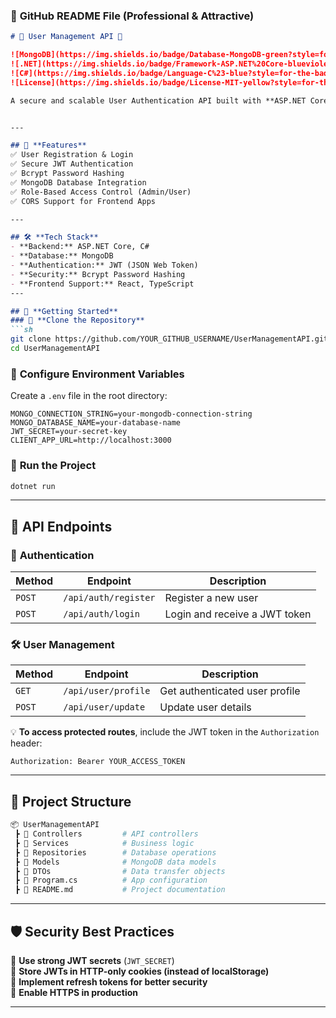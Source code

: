 ### 📌 **GitHub README File (Professional & Attractive)**
```md
# 🚀 User Management API 🔐

![MongoDB](https://img.shields.io/badge/Database-MongoDB-green?style=for-the-badge&logo=mongodb)
![.NET](https://img.shields.io/badge/Framework-ASP.NET%20Core-blueviolet?style=for-the-badge&logo=dotnet)
![C#](https://img.shields.io/badge/Language-C%23-blue?style=for-the-badge&logo=csharp)
![License](https://img.shields.io/badge/License-MIT-yellow?style=for-the-badge)

A secure and scalable User Authentication API built with **ASP.NET Core, MongoDB, and JWT Authentication.**


---

## 🌟 **Features**
✅ User Registration & Login  
✅ Secure JWT Authentication  
✅ Bcrypt Password Hashing  
✅ MongoDB Database Integration  
✅ Role-Based Access Control (Admin/User)  
✅ CORS Support for Frontend Apps  

---

## 🛠 **Tech Stack**
- **Backend:** ASP.NET Core, C#
- **Database:** MongoDB
- **Authentication:** JWT (JSON Web Token)
- **Security:** Bcrypt Password Hashing
- **Frontend Support:** React, TypeScript
---

## 🚀 **Getting Started**
### 🔹 **Clone the Repository**
```sh
git clone https://github.com/YOUR_GITHUB_USERNAME/UserManagementAPI.git
cd UserManagementAPI
```

### 🔹 **Configure Environment Variables**
Create a `.env` file in the root directory:
```env
MONGO_CONNECTION_STRING=your-mongodb-connection-string
MONGO_DATABASE_NAME=your-database-name
JWT_SECRET=your-secret-key
CLIENT_APP_URL=http://localhost:3000
```

### 🔹 **Run the Project**
```sh
dotnet run
```

---

## 📌 **API Endpoints**
### 🔐 **Authentication**
| Method | Endpoint | Description |
|--------|----------|-------------|
| `POST` | `/api/auth/register` | Register a new user |
| `POST` | `/api/auth/login` | Login and receive a JWT token |

### 🛠 **User Management**
| Method | Endpoint | Description |
|--------|----------|-------------|
| `GET`  | `/api/user/profile` | Get authenticated user profile |
| `POST` | `/api/user/update` | Update user details |

💡 **To access protected routes**, include the JWT token in the `Authorization` header:
```http
Authorization: Bearer YOUR_ACCESS_TOKEN
```

---

## 🎨 **Project Structure**
```sh
📦 UserManagementAPI
 ┣ 📂 Controllers         # API controllers
 ┣ 📂 Services            # Business logic
 ┣ 📂 Repositories        # Database operations
 ┣ 📂 Models              # MongoDB data models
 ┣ 📂 DTOs                # Data transfer objects
 ┣ 📜 Program.cs          # App configuration
 ┣ 📜 README.md           # Project documentation
```

---

## 🛡 **Security Best Practices**
🔹 **Use strong JWT secrets** (`JWT_SECRET`)  
🔹 **Store JWTs in HTTP-only cookies (instead of localStorage)**  
🔹 **Implement refresh tokens for better security**  
🔹 **Enable HTTPS in production**  

---
